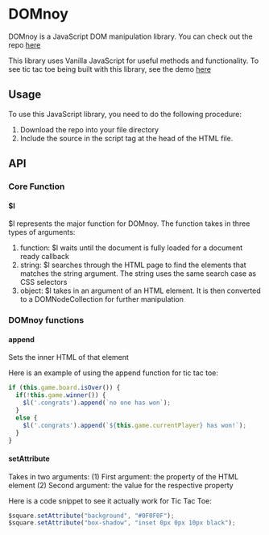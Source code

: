 # DOMnoy
DOMnoy is a JavaScript DOM manipulation library. You can check out the repo [here](https://github.com/tonmoyl/domnoy_tic_tac_toe)

This library uses Vanilla JavaScript for useful methods and functionality. To see tic tac toe being built with this library, see the demo [here](http://lifazul.com/DOMnoy_tictactoe/)

## Usage
To use this JavaScript library, you need to do the following procedure:

1. Download the repo into your file directory
2. Include the source in the script tag at the head of the HTML file.


## API

### Core Function

#### $l

$l represents the major function for DOMnoy. The function takes in three types of arguments:
1. function: $l waits until the document is fully loaded for a document ready callback
2. string: $l searches through the HTML page to find the elements that matches the string argument. The string uses the same search case as CSS selectors
3. object: $l takes in an argument of an HTML element. It is then converted to a DOMNodeCollection for further manipulation

### DOMnoy functions

#### append

Sets the inner HTML of that element

Here is an example of using the append function for tic tac toe:
```JavaScript
if (this.game.board.isOver()) {
  if(!this.game.winner()) {
    $l('.congrats').append(`no one has won`);
  }
  else {
    $l('.congrats').append(`${this.game.currentPlayer} has won!`);
  }
}
```

#### setAttribute

Takes in two arguments:
(1) First argument: the property of the HTML element
(2) Second argument: the value for the respective property

Here is a code snippet to see it actually work for Tic Tac Toe:
```JavaScript
$square.setAttribute("background", "#0F0F0F");
$square.setAttribute("box-shadow", "inset 0px 0px 10px black");
```
